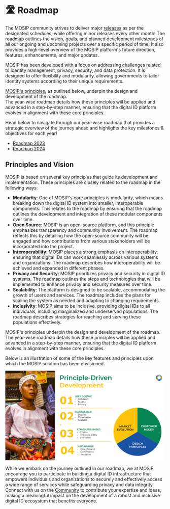 # 🛣️ Roadmap

The MOSIP community strives to deliver major [releases](https://docs.mosip.io/1.2.0/releases) as per the designated schedules, while offering minor releases every other month! The roadmap outlines the vision, goals, and planned development milestones of all our ongoing and upcoming projects over a specific period of time. It also provides a high-level overview of the MOSIP platform's future direction, features, enhancements, and major updates.

MOSIP has been developed with a focus on addressing challenges related to identity management, privacy, security, and data protection. It is designed to offer flexibility and modularity, allowing governments to tailor identity systems according to their unique requirements.

[MOSIP's principles](https://docs.mosip.io/1.2.0/roadmap#principles-and-vision), as outlined below, underpin the design and development of the roadmap.\
The year-wise roadmap details how these principles will be applied and advanced in a step-by-step manner, ensuring that the digital ID platform evolves in alignment with these core principles.

Head below to navigate through our year-wise roadmap that provides a strategic overview of the journey ahead and highlights the key milestones & objectives for each year!

* [Roadmap 2023](roadmap-2023-2024.md)
* [Roadmap 2024](roadmap-2024-2025.md)

## Principles and Vision

MOSIP is based on several key principles that guide its development and implementation. These principles are closely related to the roadmap in the following ways:

* **Modularity**: One of MOSIP's core principles is modularity, which means breaking down the digital ID system into smaller, interoperable components. This relates to the roadmap by ensuring that the roadmap outlines the development and integration of these modular components over time.
* **Open Source**: MOSIP is an open-source platform, and this principle emphasizes transparency and community involvement. The roadmap reflects this by detailing how the open-source community will be engaged and how contributions from various stakeholders will be incorporated into the project.
* **Interoperability**: MOSIP places a strong emphasis on interoperability, ensuring that digital IDs can work seamlessly across various systems and organizations. The roadmap describes how interoperability will be achieved and expanded in different phases.
* **Privacy and Security**: MOSIP prioritizes privacy and security in digital ID systems. The roadmap outlines the steps and technologies that will be implemented to enhance privacy and security measures over time.
* **Scalability**: The platform is designed to be scalable, accommodating the growth of users and services. The roadmap includes the plans for scaling the system as needed and adapting to changing requirements.
* **Inclusivity**: MOSIP aims to be inclusive, providing digital IDs to all individuals, including marginalized and underserved populations. The roadmap describes strategies for reaching and serving these populations effectively.

MOSIP's principles underpin the design and development of the roadmap. The year-wise roadmap details how these principles will be applied and advanced in a step-by-step manner, ensuring that the digital ID platform evolves in alignment with these core principles.

Below is an illustration of some of the key features and principles upon which the MOSIP solution has been envisioned.

![](../.gitbook/assets/roadmap-img2.png)

While we embark on the journey outlined in our roadmap, we at MOSIP encourage you to participate in building a digital ID infrastructure that empowers individuals and organizations to securely and effectively access a wide range of services while safeguarding privacy and data integrity. Connect with us on the [Community](https://community.mosip.io/) to contribute your expertise and ideas, making a meaningful impact on the development of a robust and inclusive digital ID ecosystem that benefits everyone.
